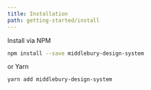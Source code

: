 ```yaml
---
title: Installation
path: getting-started/install
---
```



Install via NPM

```bash
npm install --save middlebury-design-system
```


or Yarn

```bash
yarn add middlebury-design-system
```
